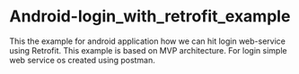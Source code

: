 # Android-login_with_retrofit_example
This the example for android application how we can hit login web-service using Retrofit. This example is based on MVP architecture.
For login simple web service os created using postman.
